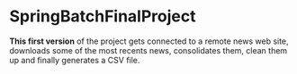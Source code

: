# SpringBatchFinalProject
<b>This first version</b> of the project gets connected to a remote news web site, downloads some of the most recents news, consolidates them, clean them up and finally generates a CSV file.  